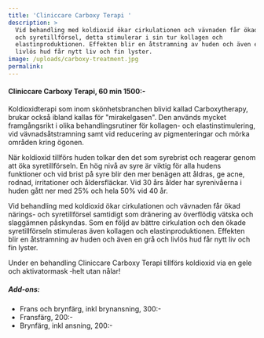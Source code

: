 ```yaml
---
title: 'Cliniccare Carboxy Terapi '
description: >
  Vid behandling med koldioxid ökar cirkulationen och vävnaden får ökad närings-
  och syretillförsel, detta stimulerar i sin tur kollagen och
  elastinproduktionen. Effekten blir en åtstramning av huden och även en grå och
  livlös hud får nytt liv och fin lyster.
image: /uploads/carboxy-treatment.jpg
permalink:
---
```

#### Cliniccare Carboxy Terapi, 60 min 1500:-

Koldioxidterapi som inom skönhetsbranchen blivid kallad Carboxytherapy, brukar ocks&aring; ibland kallas för "mirakelgasen". Den används mycket framg&aring;ngsrikt i olika behandlingsrutiner för kollagen- och elastinstimulering, vid vävnads&aring;tstramning samt vid reducering av pigmenteringar och mörka omr&aring;den kring ögonen.

När koldioxid tillförs huden tolkar den det som syrebrist och reagerar genom att öka syretillförseln. En hög niv&aring; av syre är viktig för alla hudens funktioner och vid brist p&aring; syre blir den mer benägen att &aring;ldras, ge acne, rodnad, irritationer och &aring;ldersfläckar. Vid 30 &aring;rs &aring;lder har syreniv&aring;erna i huden g&aring;tt ner med 25% och hela 50% vid 40 &aring;r.

Vid behandling med koldioxid ökar cirkulationen och vävnaden f&aring;r ökad närings- och syretillförsel samtidigt som dränering av överflödig vätska och slaggämnen p&aring;skyndas. Som en följd av bättre cirkulation och den ökade syretillförseln stimuleras även kollagen och elastinproduktionen. Effekten blir en &aring;tstramning av huden och även en gr&aring; och livlös hud f&aring;r nytt liv och fin lyster.

Under en behandling Cliniccare Carboxy Terapi tillförs koldioxid via en gele och aktivatormask ‐helt utan n&aring;lar\!

##### Add-ons:

* Frans och brynfärg, inkl brynansning, 300:-
* Fransfärg, 200:-
* Brynfärg, inkl ansning, 200:-